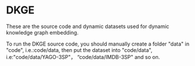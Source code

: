 # DKGE
These are the source code and dynamic datasets used for dynamic knowledge graph embedding.

To run the DKGE source code, you should manually create a folder "data" in "code", i.e.:code/data, then put the dataset into "code/data", i.e:"code/data/YAGO-3SP"， “code/data/IMDB-3SP" and so on.
